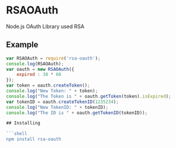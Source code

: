 # RSAOAuth

Node.js OAuth Library used RSA<br/>

## Example

```javascript
var RSAOAuth = require('rsa-oauth');
console.log(RSAOAuth);
var oauth = new RSAOAuth({
    expired : 30 * 60
});
var token = oauth.createToken();
console.log("New Token: " + token);
console.log("The Token is " + oauth.getToken(token).isExpired);
var tokenID = oauth.createTokenID(1235234);
console.log("New TokenID: " + tokenID);
console.log("The ID is " + oauth.getTokenID(tokenID));

## Installing

```shell
npm install rsa-oauth